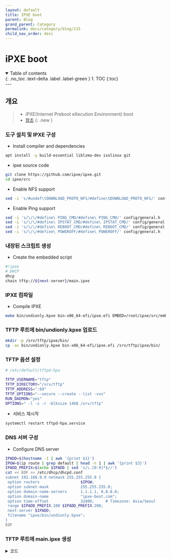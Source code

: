 ```yaml
---
layout: default
title: IPXE boot
parent: Blog
grand_parent: Category
permalink: docs/category/blog/115
child_nav_order: desc
---
```

# iPXE boot
<details open markdown="block">
  <summary>
    Table of contents
  </summary>
  {: .no_toc .text-delta .label .label-green }
1. TOC
{:toc}
</details>
---

## 개요

> - iPXE(Internet Preboot eXecution Environment) boot
> - [참조](https://gist.github.com/rikka0w0/50895b82cbec8a3a1e8c7707479824c1#file-ipxe_build-md)
{: .new }

### 도구 설치 및 IPXE 구성

- Install compiler and dependencies

```bash
apt install -y build-essential liblzma-dev isolinux git
```

- ipxe source code

```bash
git clone https://github.com/ipxe/ipxe.git
cd ipxe/src
```

- Enable NFS support

```bash
sed -i 's/#undef\tDOWNLOAD_PROTO_NFS/#define\tDOWNLOAD_PROTO_NFS/' config/general.h
```

- Enable Ping support

```bash
sed -i 's/\/\/#define\ PING_CMD/#define\ PING_CMD/' config/general.h
sed -i 's/\/\/#define\ IPSTAT_CMD/#define\ IPSTAT_CMD/' config/general.h
sed -i 's/\/\/#define\ REBOOT_CMD/#define\ REBOOT_CMD/' config/general.h
sed -i 's/\/\/#define\ POWEROFF/#define\ POWEROFF/' config/general.h
```

### 내장된 스크립트 생성

- Create the embedded script

```bash
#!ipxe
# DHCP
dhcp
chain tftp://${next-server}/main.ipxe
```

### IPXE 컴파일

- Compile IPXE

```bash
make bin/undionly.kpxe bin-x86_64-efi/ipxe.efi EMBED=/root/ipxe/src/embed.ipxe
```

### TFTP 루트에 bin/undionly.kpxe 업로드

```bash
mkdir -p /srv/tftp/ipxe/bin/
cp -av bin/undionly.kpxe bin-x86_64-efi/ipxe.efi /srv/tftp/ipxe/bin/
```

### TFTP 옵션 설정

```bash
# /etc/default/tftpd-hpa

TFTP_USERNAME="tftp"
TFTP_DIRECTORY="/srv/tftp"
TFTP_ADDRESS=":69"
TFTP_OPTIONS="--secure --create --list -vvv"
RUN_DAEMON="yes"
OPTIONS=" -l -s -r -blksize 1468 /srv/tftp"
```

- 서비스 재시작

```bash
systemctl restart tftpd-hpa.service
```

### DNS 서버 구성

- Configure DNS server

```bash
IPADD=$(hostname -I | awk '{print $1}')
IPGW=$(ip route | grep default | head -n 1 | awk '{print $3}')
IPADD_PREFIX=$(echo $IPADD | sed 's/\.[0-9]*$//')
cat << EOF >> /etc/dhcp/dhcpd.conf
subnet 192.168.0.0 netmask 255.255.255.0 {
 option routers                  $IPGW;
 option subnet-mask              255.255.255.0;
 option domain-name-servers      1.1.1.1, 8.8.8.8;
 option domain-name              "ipxe-boot.com";
 option time-offset              32400;     # Timezone: Asia/Seoul
 range $IPADD_PREFIX.100 $IPADD_PREFIX.200;
 next-server $IPADD;
 filename "ipxe/bin/undionly.kpxe";
}
EOF
```

### TFTP 루트에 main.ipxe 생성

<details markdown="block">
  <summary>
    코드
  </summary>
  {: .label .label-green }

```bash
#!ipxe
# Set Color Fonts
set esc:hex 1b
set bold ${esc:string}[1m
set boldoff ${esc:string}[22m
set fg_off ${esc:string}[0m
set fg_red ${esc:string}[31m
set fg_gre ${esc:string}[32m
set fg_cya ${esc:string}[36m
set fg_whi ${esc:string}[37m

# Set NFS strings
set nfs-server          ${next-server}
set nfs-mount           /srv/tftp
set nfs-path            nfs://${nfs-server}${nfs-mount}
set nfs-root            ${nfs-server}:${nfs-mount}

# HTTP and iSCSI
set iscsi-server        ${next-server}
set http-root           http://${next-server}:3259

:start
menu iPXE boot menu options
item --gap --                   ------------------------- Local boot options ------------------------------
item            localboot               Boot to local drive
item --gap --                   ------------------------- Network boot options ----------------------------
item            ubuntu22.04             Install Ubuntu 22.04
item            ubuntu20.04             Install Ubuntu 20.04
item            windows10               Install Windows10
item            restoredisk             Install Clonezilla Restoredisk xm-Mail20_G9
item --gap --                   ------------------------- Advanced options -------------------------------
item --key c    clonezilla              Go to Clonezilla Live
item --key s    shell                   Go to iPXE Shell
item --key r    reboot                  Reboot
item
item --key x    exit                    Exit iPXE and continue BIOS boot
choose --default localboot --timeout 10000 target && goto ${target}

:localboot
echo ${fg_gre}Continue${fg_off} booting to local drive
goto exit

:shell
echo Type "exit" to return to menu
shell
goto start

:reboot
reboot

:exit
exit

###
### Custom menu entries
###

:clonezilla
kernel clonezilla/vmlinuz
initrd clonezilla/initrd.img
imgargs vmlinuz boot=live username=user union=overlay components noswap noprompt vga=791 keyboard-layouts=us locales=en_US.UTF-8 fetch=tftp://${nfs-server}/clonezilla/filesystem.squashfs
boot

:restoredisk
kernel clonezilla/vmlinuz
initrd clonezilla/initrd.img
imgargs vmlinuz boot=live username=user union=overlay config components quiet noswap edd=on nomodeset enforcing=0 noeject vga=791 fetch=tftp://${nfs-server}/clonezilla/filesystem.squashfs ocs_prerun="dhclient -v" ocs_prerun1="echo '1234' | sshfs root@${nfs-server}:/home/partimag /home/partimag -p 22 -o noatime -o ssh_command='ssh -oStrictHostKeyChecking=No' -o password_stdin" ocs_live_run="/usr/sbin/ocs-sr -g auto -e1 auto -e2 -r -j2 -icds -k1 -p reboot restoredisk xm-Mail20_G9 sda" keyboard-layouts=NONE ocs_live_batch="no" locales="en_US.UTF-8" nolocales
boot

:ubuntu22.04
kernel ubuntu22.04/casper/vmlinuz
initrd ubuntu22.04/casper/initrd
imgargs vmlinuz initrd=initrd vga=791 ip=dhcp nfsroot=${nfs-root}/ubuntu22.04 netboot=nfs boot=casper maybe-ubiquity quiet splash ---
boot

:ubuntu20.04
set dist-root ${nfs-path}/ubuntu20.04/casper
kernel ubuntu20.04/casper/vmlinuz
initrd ubuntu20.04/casper/initrd
imgargs vmlinuz initrd=initrd vga=791 ip=dhcp nfsroot=${nfs-root}/ubuntu20.04 netboot=nfs boot=casper maybe-ubiquity quiet splash ---
boot
```
  
</details>
